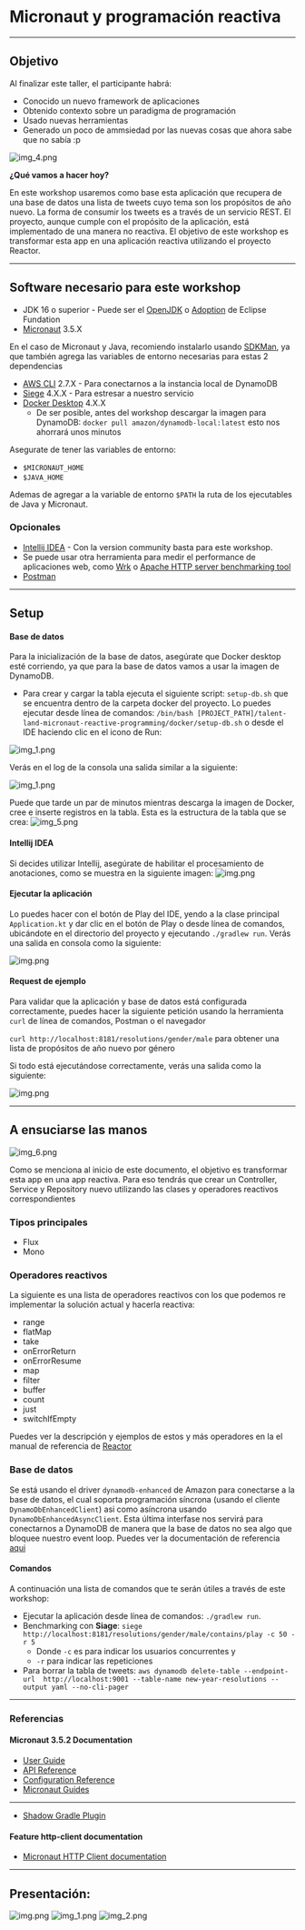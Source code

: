 # Micronaut y programación reactiva #

---

## Objetivo ##

Al finalizar este taller, el participante habrá:

* Conocido un nuevo framework de aplicaciones
* Obtenido contexto sobre un paradigma de programación
* Usado nuevas herramientas
* Generado un poco de ammsiedad por las nuevas cosas que ahora sabe que no sabía :p

  
![img_4.png](images/meme.png)

**¿Qué vamos a hacer hoy?**

En este workshop usaremos como base esta aplicación que recupera de una base de datos una lista de tweets
cuyo tema son los propósitos de año nuevo. La forma de consumir los tweets es a través de un servicio
REST. El proyecto, aunque cumple con el propósito de la aplicación,
está implementado de una manera no reactiva. El objetivo de este workshop es transformar esta
app en una aplicación reactiva utilizando el proyecto Reactor.

---

## **Software necesario para este workshop** ##
* JDK 16 o superior - Puede ser el [OpenJDK](https://openjdk.org/projects/jdk/17/) o [Adoption](https://adoptium.net/) de Eclipse Fundation
* [Micronaut](https://micronaut.io/download/) 3.5.X

En el caso de Micronaut y Java, recomiendo instalarlo usando [SDKMan](https://sdkman.io/),
ya que también agrega las variables de entorno necesarias para estas 2 dependencias

* [AWS CLI](https://docs.aws.amazon.com/cli/latest/userguide/getting-started-install.html) 2.7.X - Para conectarnos a la instancia local de DynamoDB
* [Siege](https://www.joedog.org/siege-manual/) 4.X.X - Para estresar a nuestro servicio
* [Docker Desktop](https://www.docker.com/products/docker-desktop/) 4.X.X
    * De ser posible, antes del workshop descargar la imagen para DynamoDB: `docker pull amazon/dynamodb-local:latest`
      esto nos ahorrará unos minutos

Asegurate de tener las variables de entorno:
* `$MICRONAUT_HOME`
* `$JAVA_HOME`

Ademas de agregar a la variable de entorno `$PATH` la ruta de los ejecutables de Java y Micronaut.

### Opcionales
* [Intellij IDEA](https://www.jetbrains.com/idea/download/) - Con la version community basta para este workshop.
* Se puede usar otra herramienta para medir el performance de aplicaciones web, como [Wrk](https://thechief.io/c/editorial/top-10-http-benchmarking-and-load-testing-tools/#Wrk)
  o [Apache HTTP server benchmarking tool](https://httpd.apache.org/docs/2.4/programs/ab.html)
* [Postman](https://www.postman.com/)

---

## Setup

#### Base de datos
Para la inicialización de la base de datos, asegúrate que Docker desktop esté corriendo, ya que
para la base de datos vamos a usar la imagen de DynamoDB.

* Para crear y cargar la tabla ejecuta el siguiente script: `setup-db.sh` que se encuentra dentro de la carpeta docker del proyecto. Lo puedes
  ejecutar desde línea de comandos: `/bin/bash [PROJECT_PATH]/talent-land-micronaut-reactive-programming/docker/setup-db.sh`
  o desde el IDE haciendo clic en el icono de Run:

![img_1.png](images/runSetupScript.png)

Verás en el log de la consola una salida similar a la siguiente:

![img_1.png](images/setupRunningOutput.png)

Puede que tarde un par de minutos mientras descarga la imagen de Docker, cree e inserte registros en la tabla.
Esta es la estructura de la tabla que se crea:
![img_5.png](images/tabla.png)

#### Intellij IDEA
Si decides utilizar Intellij, asegúrate de habilitar el procesamiento de anotaciones, como se muestra
en la siguiente imagen:
![img.png](images/annotationProcessing.png)

#### Ejecutar la aplicación
Lo puedes hacer con el botón de Play del IDE, yendo a la clase principal `Application.kt` y dar clic en el botón de Play
o desde línea de comandos, ubicándote en el directorio del proyecto y ejecutando `./gradlew run`.
Verás una salida en consola como la siguiente:

![img.png](images/startupCompleted.png)


#### Request de ejemplo

Para validar que la aplicación y base de datos está configurada correctamente, puedes
hacer la siguiente petición usando la herramienta `curl` de línea de comandos, Postman o el navegador

`curl http://localhost:8181/resolutions/gender/male` para obtener una lista de propósitos de año nuevo por género

Si todo está ejecutándose correctamente, verás una salida como la siguiente:

![img.png](images/resultadoEjemplo.png)

---

## A ensuciarse las manos 
![img_6.png](images/img_6.png)

Como se menciona al inicio de este documento, el objetivo es transformar esta app en una app reactiva. Para eso 
tendrás que crear un Controller, Service y Repository nuevo utilizando las clases y operadores reactivos correspondientes

### Tipos principales

* Flux
* Mono

### Operadores reactivos
La siguiente es una lista de operadores reactivos con los que podemos re implementar la solución actual
y hacerla reactiva:

* range
* flatMap
* take
* onErrorReturn
* onErrorResume
* map
* filter
* buffer
* count
* just
* switchIfEmpty

Puedes ver la descripción y ejemplos de estos y más operadores en la el manual de referencia de
[Reactor](https://projectreactor.io/docs/core/release/reference/index.html#which-operator)

### Base de datos
Se está usando el driver `dynamodb-enhanced` de Amazon para conectarse a la base de datos, el cual soporta 
programación síncrona (usando el cliente `DynamoDbEnhancedClient`) asi como asíncrona usando `DynamoDbEnhancedAsyncClient`.
Esta última interfase nos servirá para conectarnos a DynamoDB de manera que la base de datos no sea algo que bloquee nuestro 
event loop. Puedes ver la documentación de referencia [aqui](https://sdk.amazonaws.com/java/api/latest/software/amazon/awssdk/enhanced/dynamodb/DynamoDbEnhancedAsyncClient.html)

#### Comandos  ####
A continuación una lista de comandos que te serán útiles a través de este workshop:

* Ejecutar la aplicación desde línea de comandos: `./gradlew run`.
* Benchmarking con **Siage**: `siege http://localhost:8181/resolutions/gender/male/contains/play -c 50 -r 5`
  * Donde `-c` es para indicar los usuarios concurrentes y
  * `-r` para indicar las repeticiones
* Para borrar la tabla de tweets: `aws dynamodb delete-table --endpoint-url  http://localhost:9001 --table-name new-year-resolutions --output yaml --no-cli-pager`

---

### Referencias

#### Micronaut 3.5.2 Documentation

- [User Guide](https://docs.micronaut.io/3.5.2/guide/index.html)
- [API Reference](https://docs.micronaut.io/3.5.2/api/index.html)
- [Configuration Reference](https://docs.micronaut.io/3.5.2/guide/configurationreference.html)
- [Micronaut Guides](https://guides.micronaut.io/index.html)
---

- [Shadow Gradle Plugin](https://plugins.gradle.org/plugin/com.github.johnrengelman.shadow)
#### Feature http-client documentation
- [Micronaut HTTP Client documentation](https://docs.micronaut.io/latest/guide/index.html#httpClient)

---
## Presentación: 
![img.png](images/micronaut.png)
![img_1.png](images/reactor.png)
![img_2.png](images/reactive.png)